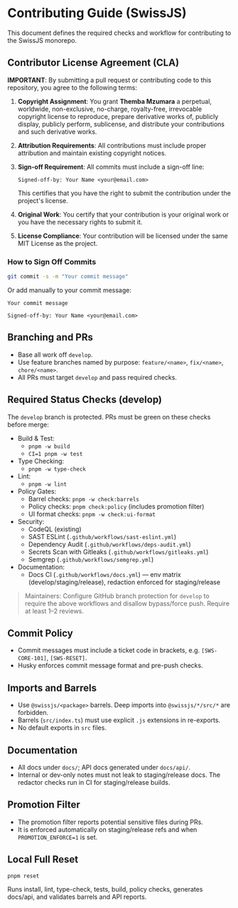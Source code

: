 <!--
Copyright (c) 2024 Themba Mzumara
This file is part of SwissJS Framework. All rights reserved.
Licensed under the MIT License. See LICENSE in the project root for license information.
-->

# Contributing Guide (SwissJS)

This document defines the required checks and workflow for contributing to the SwissJS monorepo.

## Contributor License Agreement (CLA)

**IMPORTANT**: By submitting a pull request or contributing code to this repository, you agree to the following terms:

1. **Copyright Assignment**: You grant **Themba Mzumara** a perpetual, worldwide, non-exclusive, no-charge, royalty-free, irrevocable copyright license to reproduce, prepare derivative works of, publicly display, publicly perform, sublicense, and distribute your contributions and such derivative works.

2. **Attribution Requirements**: All contributions must include proper attribution and maintain existing copyright notices.

3. **Sign-off Requirement**: All commits must include a sign-off line:
   ```
   Signed-off-by: Your Name <your@email.com>
   ```
   This certifies that you have the right to submit the contribution under the project's license.

4. **Original Work**: You certify that your contribution is your original work or you have the necessary rights to submit it.

5. **License Compliance**: Your contribution will be licensed under the same MIT License as the project.

### How to Sign Off Commits
```bash
git commit -s -m "Your commit message"
```

Or add manually to your commit message:
```
Your commit message

Signed-off-by: Your Name <your@email.com>
```

## Branching and PRs

- Base all work off `develop`.
- Use feature branches named by purpose: `feature/<name>`, `fix/<name>`, `chore/<name>`.
- All PRs must target `develop` and pass required checks.

## Required Status Checks (develop)

The `develop` branch is protected. PRs must be green on these checks before merge:

- Build & Test:
  - `pnpm -w build`
  - `CI=1 pnpm -w test`
- Type Checking:
  - `pnpm -w type-check`
- Lint:
  - `pnpm -w lint`
- Policy Gates:
  - Barrel checks: `pnpm -w check:barrels`
  - Policy checks: `pnpm check:policy` (includes promotion filter)
  - UI format checks: `pnpm -w check:ui-format`
- Security:
  - CodeQL (existing)
  - SAST ESLint (`.github/workflows/sast-eslint.yml`)
  - Dependency Audit (`.github/workflows/deps-audit.yml`)
  - Secrets Scan with Gitleaks (`.github/workflows/gitleaks.yml`)
  - Semgrep (`.github/workflows/semgrep.yml`)
- Documentation:
  - Docs CI (`.github/workflows/docs.yml`) — env matrix (develop/staging/release), redaction enforced for staging/release

> Maintainers: Configure GitHub branch protection for `develop` to require the above workflows and disallow bypass/force push. Require at least 1–2 reviews.

## Commit Policy

- Commit messages must include a ticket code in brackets, e.g. `[SWS-CORE-101]`, `[SWS-RESET]`.
- Husky enforces commit message format and pre-push checks.

## Imports and Barrels

- Use `@swissjs/<package>` barrels. Deep imports into `@swissjs/*/src/*` are forbidden.
- Barrels (`src/index.ts`) must use explicit `.js` extensions in re-exports.
- No default exports in `src` files.

## Documentation

- All docs under `docs/`; API docs generated under `docs/api/`.
- Internal or dev-only notes must not leak to staging/release docs. The redactor checks run in CI for staging/release builds.

## Promotion Filter

- The promotion filter reports potential sensitive files during PRs.
- It is enforced automatically on staging/release refs and when `PROMOTION_ENFORCE=1` is set.

## Local Full Reset

```
pnpm reset
```

Runs install, lint, type-check, tests, build, policy checks, generates docs/api, and validates barrels and API reports.
